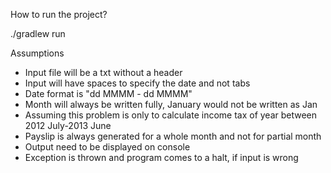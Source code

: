 How to run the project?

./gradlew run

Assumptions
* Input file will be a txt without a header
* Input will have spaces to specify the date and not tabs
* Date format is "dd MMMM - dd MMMM" 
* Month will always be written fully, January would not be written as Jan
* Assuming this problem is only to calculate income tax of year between 2012 July-2013 June
* Payslip is always generated for a whole month and not for partial month
* Output need to be displayed on console
* Exception is thrown and program comes to a halt, if input is wrong